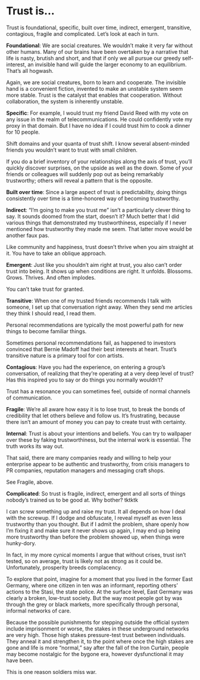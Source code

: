 # Trust is...

Trust is foundational, specific, built over time, indirect, emergent, transitive, contagious, fragile and complicated. Let’s look at each in turn. 

**Foundational**: We are social creatures. We wouldn’t make it very far without other humans. Many of our brains have been overtaken by a narrative that life is nasty, brutish and short, and that if only we all pursue our greedy self-interest, an invisible hand will guide the larger economy to an equilibrium. That’s all hogwash. 

Again, we are social creatures, born to learn and cooperate. The invisible hand is a convenient fiction, invented to make an unstable system seem more stable. Trust is the catalyst that enables that cooperation. Without collaboration, the system is inherently unstable. 

**Specific**: For example, I would trust my friend David Reed with my vote on any issue in the realm of telecommunications. He could confidently vote my proxy in that domain. But I have no idea if I could trust him to cook a dinner for 10 people. 

Shift domains and your quanta of trust shift. I know several absent-minded friends you wouldn’t want to trust with small children. 

If you do a brief inventory of your relationships along the axis of trust, you’ll quickly discover surprises, on the upside as well as the down. Some of your friends or colleagues will suddenly pop out as being remarkably trustworthy; others will reveal a pattern that is the opposite.

**Built over time**: Since a large aspect of trust is predictability, doing things consistently over time is a time-honored way of becoming trustworthy. 

**Indirect**: “I’m going to make you trust me” isn’t a particularly clever thing to say. It sounds doomed from the start, doesn’t it? Much better that I did various things that demonstrated my trustworthiness, especially if I never mentioned how trustworthy they made me seem. That latter move would be another faux pas. 

Like community and happiness, trust doesn’t thrive when you aim straight at it. You have to take an oblique approach. 

**Emergent**: Just like you shouldn’t aim right at trust, you also can’t order trust into being. It shows up when conditions are right. It unfolds. Blossoms. Grows. Thrives. And often implodes. 

You can’t take trust for granted.

**Transitive**: When one of my trusted friends recommends I talk with someone, I set up that conversation right away. When they send me articles they think I should read, I read them. 

Personal recommendations are typically the most powerful path for new things to become familiar things. 

Sometimes personal recommendations fail, as happened to investors convinced that Bernie Madoff had their best interests at heart. Trust’s transitive nature is a primary tool for con artists. 

**Contagious**: Have you had the experience, on entering a group’s conversation, of realizing that they’re operating at a very deep level of trust? Has this inspired you to say or do things you normally wouldn’t? 

Trust has a resonance you can sometimes feel, outside of normal channels of communication.

**Fragile**: We’re all aware how easy it is to lose trust, to break the bonds of credibility that let others believe and follow us. It’s frustrating, because there isn’t an amount of money you can pay to create trust with certainty. 

**Internal**: Trust is about your intentions and beliefs. You can try to wallpaper over these by faking trustworthiness, but the internal work is essential. The truth works its way out. 

That said, there are many companies ready and willing to help your enterprise appear to be authentic and trustworthy, from crisis managers to PR companies, reputation managers and messaging craft shops. 

See Fragile, above.

**Complicated**: So trust is fragile, indirect, emergent and all sorts of things nobody’s trained us to be good at. Why bother? tktktk

I can screw something up and raise my trust. It all depends on how I deal with the screwup. If I dodge and obfuscate, I reveal myself as even less trustworthy than you thought. But if I admit the problem, share openly how I’m fixing it and make sure it never shows up again, I may end up being more trustworthy than before the problem showed up, when things were hunky-dory. 

In fact, in my more cynical moments I argue that without crises, trust isn’t tested, so on average, trust is likely not as strong as it could be. Unfortunately, prosperity breeds complacency.

To explore that point, imagine for a moment that you lived in the former East Germany, where one citizen in ten was an informant, reporting others’ actions to the Stasi, the state police. At the surface level, East Germany was clearly a broken, low-trust society. But the way most people got by was through the grey or black markets, more specifically through personal, informal networks of care. 

Because the possible punishments for stepping outside the official system include imprisonment or worse, the stakes in these underground networks are very high. Those high stakes pressure-test trust between individuals. They anneal it and strengthen it, to the point where once the high stakes are gone and life is more “normal,” say after the fall of the Iron Curtain, people may become nostalgic for the bygone era, however dysfunctional it may have been. 

This is one reason soldiers miss war.

